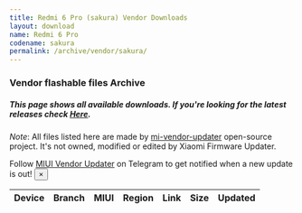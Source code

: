 ```yaml
---
title: Redmi 6 Pro (sakura) Vendor Downloads
layout: download
name: Redmi 6 Pro
codename: sakura
permalink: /archive/vendor/sakura/
---
```


### Vendor flashable files Archive
##### This page shows all available downloads. If you're looking for the latest releases check [Here](/vendor/sakura/).

*Note*: All files listed here are made by [mi-vendor-updater](https://github.com/TryHardDood/mi-vendor-updater) open-source project. It's not owned, modified or edited by Xiaomi Firmware Updater.
<div class="alert alert-primary alert-dismissible fade show" role="alert">
    Follow <a href="https://t.me/MIUIVendorUpdater" class="alert-link">MIUI Vendor Updater</a> on Telegram to get notified when a new update is out!
    <button type="button" class="close" data-dismiss="alert" aria-label="Close">
        <span aria-hidden="true">&times;</span>
    </button>
</div>
<div class="table-responsive-md" id="table-wrapper">
    <table id="vendor" class="display dt-responsive compact table table-striped table-hover table-sm">
        <thead class="thead-dark">
            <tr>
                <th>Device</th>
                <th>Branch</th>
                <th>MIUI</th>
                <th>Region</th>
                <th>Link</th>
                <th>Size</th>
                <th>Updated</th>
            </tr>
        </thead>
        <script>loadVendorDownloads('sakura', 'full')</script>
    </table>
</div>
